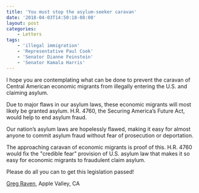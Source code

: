 ```yaml
---
title: 'You must stop the asylum-seeker caravan'
date: '2018-04-03T14:50:18-08:00'
layout: post
categories:
    - Letters
tags:
    - 'illegal immigration'
    - 'Representative Paul Cook'
    - 'Senator Dianne Feinstein'
    - 'Senator Kamala Harris'
---
```


I hope you are contemplating what can be done to prevent the caravan of Central American economic migrants from illegally entering the U.S. and claiming asylum.

Due to major flaws in our asylum laws, these economic migrants will most likely be granted asylum. H.R. 4760, the Securing America’s Future Act, would help to end asylum fraud.

Our nation’s asylum laws are hopelessly flawed, making it easy for almost anyone to commit asylum fraud without fear of prosecution or deportation.

The approaching caravan of economic migrants is proof of this. H.R. 4760 would fix the "credible fear" provision of U.S. asylum law that makes it so easy for economic migrants to fraudulent claim asylum.

Please do all you can to get this legislation passed!

[Greg Raven](https://www.gregraven.org), Apple Valley, CA
